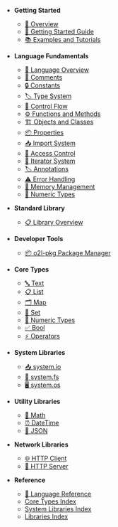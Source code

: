 - **Getting Started**
  - [📖 Overview](README.md)
  - [🚀 Getting Started Guide](getting-started.md)
  - [📚 Examples and Tutorials](examples-tutorials.md)

- **Language Fundamentals**
  - [🌟 Language Overview](language/overview.md)
  - [💬 Comments](language/comments.md)
  - [🔒 Constants](language/constants.md)
  - [🏷️ Type System](language/type-system.md)
  - [🔄 Control Flow](language/control-flow.md)
  - [⚙️ Functions and Methods](language/functions-methods.md)
  - [🏗️ Objects and Classes](language/objects-classes.md)
  - [📦 Properties](language/properties.md)
  - [📥 Import System](language/imports.md)
  - [🔐 Access Control](language/access-control.md)
  - [🔄 Iterator System](language/iterators.md)
  - [🏷️ Annotations](language/annotations.md)
  - [⚠️ Error Handling](language/error-handling.md)
  - [💾 Memory Management](language/memory-management.md)
  - [🔢 Numeric Types](language/numeric-types.md)

- **Standard Library**
  - [📋 Library Overview](standard-library.md)

- **Developer Tools**
  - [📦 o2l-pkg Package Manager](tools/o2l-pkg.md)

- **Core Types**
  - [🔤 Text](api-reference/core/Text.md)
  - [📋 List](api-reference/core/List.md)
  - [🗂️ Map](api-reference/core/Map.md)
  - [🎯 Set](api-reference/core/Set.md)
  - [🔢 Numeric Types](api-reference/core/Numeric.md)
  - [✅ Bool](api-reference/core/Bool.md)
  - [⚡ Operators](api-reference/core/Operators.md)

- **System Libraries**
  - [📥 system.io](api-reference/system/io.md)
  - [📁 system.fs](api-reference/system/fs.md)
  - [🖥️ system.os](api-reference/system/os.md)

- **Utility Libraries**
  - [🧮 Math](api-reference/libraries/math.md)
  - [⏰ DateTime](api-reference/libraries/datetime.md)
  - [🔗 JSON](api-reference/libraries/json.md)

- **Network Libraries**
  - [🌐 HTTP Client](api-reference/libraries/http-client.md)
  - [🚀 HTTP Server](api-reference/libraries/http-server.md)

- **Reference**
  - [📖 Language Reference](language-reference.md)
  - [Core Types Index](api-reference/core/README.md)
  - [System Libraries Index](api-reference/system/README.md)
  - [Libraries Index](api-reference/libraries/README.md)